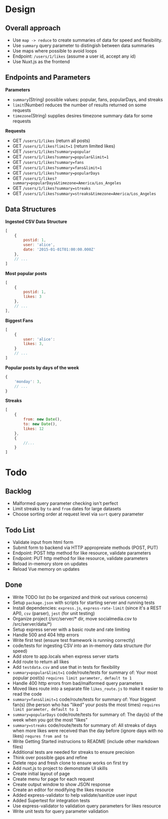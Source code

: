 # Design

## Overall approach

- Use `map -> reduce` to create summaries of data for speed and flexibility.
- Use `summary` query parameter to distingish between data summaries
- Use maps where possible to avoid loops
- Endpoint: `/users/1/likes` (assume a user id, accept any id)
- Use Nuxt.js as the frontend

## Endpoints and Parameters

**Parameters**
- `summary`(String) possible values: popular, fans, popularDays, and streaks
- `limit`(Number) reduces the number of results returned on some requests
- `timezone`(String) supplies desires timezone summary data for some requests

**Requests**
- GET `/users/1/likes` (return all posts)
- GET `/users/1/likes?limit=1` (return limited likes)
- GET `/users/1/likes?summary=popular`
- GET `/users/1/likes?summary=popular&limit=1`
- GET `/users/1/likes?summary=fans`
- GET `/users/1/likes?summary=fans&limit=1`
- GET `/users/1/likes?summary=popularDays`
- GET `/users/1/likes?summary=popularDays&timezone=America/Los_Angeles`
- GET `/users/1/likes?summary=streaks`
- GET `/users/1/likes?summary=streaks&timezone=America/Los_Angeles`

## Data Structures

**Ingested CSV Data Structure**
```javascript
[
    { 
        postid: 1,
        user: 'alice',
        date: '2015-01-01T01:00:00.000Z'
    },
    // ...
]
```

**Most popular posts**
```javascript
[
    {
        postid: 1,
        likes: 3
    },
    // ...
],
```

**Biggest Fans**
```javascript
[
    {
        user: 'alice':
        likes: 3,
    }
    // ...
]
```

**Popular posts by days of the week**
```javascript
{
    'monday': 3,
    // ...
}
```

**Streaks**
```javascript
[
    {
        from: new Date(),
        to: new Date(),
        likes: 12
    },
    {
        //...
    }
]
```

# Todo

## Backlog

- Malformed query parameter checking isn't perfect
- Limit streaks by `to` and `from` dates for large datasets
- Choose sorting order at request level via `sort` query parameter

## Todo List

- Validate input from html form
- Submit form to backend via HTTP appropreiate methods (POST, PUT)
- Endpoint: POST http method for like resource, validate parameters
- Endpoint: PUT http method for like resource, validate parameters
- Reload in-memory store on updates
- Reload Vue memory on updates

## Done

- Write TODO list (to be organized and think out various concerns)
- Setup `package.json` with scripts for starting server and running tests
- Install dependencies: `express.js`, `express-rate-limit` (since it's a REST API), `csv` (parser), `jest` (for unit testing)
- Organize project (/src/server/* dir, move socialmedia.csv to /src/server/data/*)
- Setup express server with a basic route and rate limiting
- Handle 500 and 404 http errors
- Write first test (ensure test framework is running correctly)
- code/tests for ingesting CSV into an in-memory data structure (for speed)
- Add store to app.locals when express server starts
- Add route to return all likes
- Add `testdata.csv` and use that in tests for flexibility
- `summary=popular&limit=1` code/route/tests for summary of: Your most popular post(s) `requires limit parameter, default to 1`
- Handle 400 http errors from bad/malformed query parameters
- Moved likes route into a separate file `likes_route.js` to make it easier to read the code
- `summary=fans&limit=1` code/route/tests for summary of: Your biggest fan(s) (the person who has "liked" your posts the most times) `requires limit parameter, default to 1`
- `summary=popularDays` code/route/tests for summary of: The day(s) of the week when you got the most "likes"
- `summary=streaks` code/route/tests for summary of: All streaks of days when more likes were received than the day before (ignore days with no likes) `requres from and to`
- Write Getting Started instrucions to README (include other markdown files)
- Additional tests are needed for streaks to ensure precision
- Think over possible gaps and refine
- Delete repo and fresh clone to ensure works on first try
- Add nuxt.js to project to demonstrate UI skills
- Create initial layout of page
- Create menu for page for each request
- Create output window to show JSON response
- Create an editor for modifying the likes resource
- Added express-validator to help validate/sanitize user input
- Added Supertest for integration tests
- Use express-validator to validation query parameters for likes resource
- Write unit tests for query parameter validation